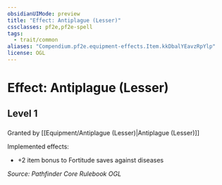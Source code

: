 ```yaml
---
obsidianUIMode: preview
title: "Effect: Antiplague (Lesser)"
cssclasses: pf2e,pf2e-spell
tags:
  - trait/common
aliases: "Compendium.pf2e.equipment-effects.Item.kkDbalYEavzRpYlp"
license: OGL
---
```

# Effect: Antiplague (Lesser)
## Level 1
### 






Granted by [[Equipment/Antiplague (Lesser)|Antiplague (Lesser)]]

Implemented effects:

*   +2 item bonus to Fortitude saves against diseases

*Source: Pathfinder Core Rulebook*
*OGL*
